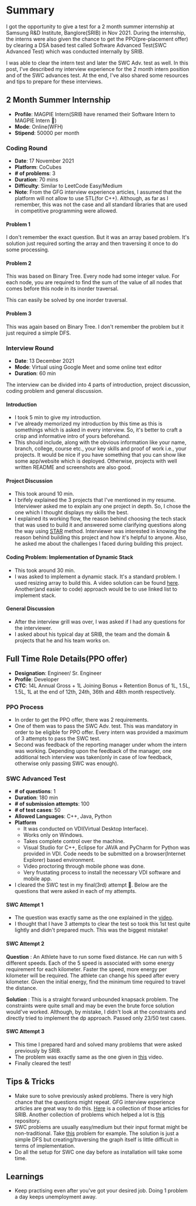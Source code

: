 # Summary

I got the opportunity to give a test for a 2 month summer internship at Samsung R&D Institute, Banglore(SRIB) in Nov 2021. During the internship, the interns were also given the chance to get the PPO(pre-placement offer) by clearing a DSA based test called Software Advanced Test(SWC Advanced Test) which was conducted internally by SRIB.

I was able to clear the intern test and later the SWC Adv. test as well. In this post, I've described my interview experience for the 2 month intern position and of the SWC advances test. At the end, I've also shared some resources and tips to prepare for these interviews.

## 2 Month Summer Internship

- **Profile**: MAGPIE Intern(SRIB have renamed their Software Intern to MAGPIE Intern 🙂)
- **Mode**: Online(WFH)
- **Stipend**: 50000 per month

### Coding Round

- **Date**: 17 November 2021
- **Platform**: CoCubes
- **# of problems**: 3
- **Duration**: 70 mins
- **Difficulty**: Similar to LeetCode Easy/Medium
- **Note**: From the GFG interview experience articles, I assumed that the platform will not allow to use STL(for C++). Although, as far as I remember, this was not the case and all standard libraries that are used in competitive programming were allowed.

#### Problem 1

I don't remember the exact question. But it was an array based problem. It's solution just required sorting the array and then traversing it once to do some processing.

#### Problem 2

This was based on Binary Tree. Every node had some integer value. For each node, you are required to find the sum of the value of all nodes that comes before this node in its inorder traversal.

This can easily be solved by one inorder traversal.

#### Problem 3

This was again based on Binary Tree. I don't remember the problem but it just required a simple DFS.

### Interview Round

- **Date**: 13 December 2021
- **Mode**: Virtual using Google Meet and some online text editor
- **Duration**: 60 min

The interview can be divided into 4 parts of introduction, project discussion, coding problem and general discussion.

#### Introduction

- I took 5 min to give my introduction.
- I've already memorized my introduction by this time as this is somethings which is asked in every interview. So, it's better to craft a crisp and informative intro of yours beforehand.
- This should include, along with the obvious information like your name, branch, college, course etc., your key skills and proof of work i.e., your projects. It would be nice if you have something that you can show like some app/website which is deployed. Otherwise, projects with well written README and screenshots are also good.

#### Project Discussion

- This took around 10 min.
- I brifely explained the 3 projects that I've mentioned in my resume. Interviewer asked me to explain any one project in depth. So, I chose the one which I thought displays my skills the best.
- I explained its working flow, the reason behind choosing the tech stack that was used to build it and answered some clarifying questions along the way using [STAR](https://en.wikipedia.org/wiki/Situation,_task,_action,_result) method. Interviewer was interested in knowing the reason behind building this project and how it's helpful to anyone. Also, he asked me about the challenges I faced during building this project.  

#### Coding Problem: Implementation of Dynamic Stack

- This took around 30 min.
- I was asked to implement a dynamic stack. It's a standard problem. I used resizing array to build this. A video solution can be found [here](https://www.youtube.com/watch?v=70wePMJiH2c). Another(and easier to code) approach would be to use linked list to implement stack.

#### General Discussion

- After the interview grill was over, I was asked if I had any questions for the interviewer.
- I asked about his typical day at SRIB, the team and the domain & projects that he and his team works on.

## Full Time Role Details(PPO offer)

- **Designation**: Engineer/ Sr. Engineer
- **Profile**: Developer
- **CTC**: 14L Annual Gross + 1L Joining Bonus + Retention Bonus of 1L, 1.5L, 1.5L, 1L at the end of 12th, 24th, 36th and 48th month respectively.

### PPO Process

- In order to get the PPO offer, there was 2 requirements.
- One of them was to pass the SWC Adv. test. This was mandatory in order to be eligible for PPO offer. Every intern was provided a maximum of 3 attempts to pass the SWC test.
- Second was feedback of the reporting manager under whom the intern was working. Depending upon the feedback of the manager, one additional tech interview was taken(only in case of low feedback, otherwise only passing SWC was enough).

### SWC Advanced Test

- **# of questions**: 1
- **Duration**: 180 min
- **# of submission attempts**: 100
- **# of test cases**: 50
- **Allowed Languages**: C++, Java, Python
- **Platform**
  - It was conducted on VDI(Virtual Desktop Interface).
  - Works only on Windows.
  - Takes complete control over the machine.
  - Visual Studio for C++, Eclipse for JAVA and PyCharm for Python was provided in VDI. Code needs to be submitted on a browser(Internet Explorer) based environment.
  - Video proctoring through mobile phone was done.
  - Very frustating process to install the necessary VDI software and mobile app.
- I cleared the SWC test in my final(3rd) attempt 🥲. Below are the questions that were asked in each of my attempts.

#### SWC Attempt 1

- The question was exactly same as the one explained in the [video](https://www.youtube.com/watch?v=Kc43BLd3JJM).
- I thought that I have 3 attempts to clear the test so took this 1st test quite lightly and didn't prepared much. This was the biggest mistake!

#### SWC Attempt 2

**Question** : An Athlete have to run some fixed distance. He can run with 5 different speeds. Each of the 5 speed is associated with some energy requirement for each kilometer. Faster the speed, more energy per kilometer will be required. The athlete can change his speed after every kilometer. Given the initial energy, find the minimum time required to travel the distance.

**Solution** : This is a straight forward unbounded knapsack problem. The constraints were quite small and may be even the brute force solution would've worked. Although, by mistake, I didn't look at the constraints and directly tried to implement the dp approach. Passed only 23/50 test cases.

#### SWC Attempt 3

- This time I prepared hard and solved many problems that were asked previously by SRIB.
- The problem was exactly same as the one given in [this](https://www.youtube.com/watch?v=OJX1umVCsJc) video.
- Finally cleared the test!

## Tips & Tricks

- Make sure to solve previously asked problems. There is very high chance that the questions might repeat. GFG interview experience articles are great way to do this. [Here](https://www.geeksforgeeks.org/internship-interview-experiences-company-wise/?ref=ghm#Samsung) is a collection of those articles for SRIB. Another collection of problems which helped a lot is [this](https://github.com/MohMaya/TargetSMSNG) repository.
- SWC problems are usually easy/medium but their input format might be non-traditional. Take [this](https://www.youtube.com/watch?v=OJX1umVCsJc) problem for example. The solution is just a simple DFS but creating/traversing the graph itself is little difficult in terms of implementation.
- Do all the setup for SWC one day before as installation will take some time.

## Learnings

- Keep practising even after you've got your desired job. Doing 1 problem a day keeps unemployment away.




